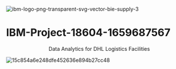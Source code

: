 ![ibm-logo-png-transparent-svg-vector-bie-supply-3](https://user-images.githubusercontent.com/111346716/202917125-c69c9766-a48e-426b-bbd4-9fcac54b8219.png)

# IBM-Project-18604-1659687567
<p align = "center">Data Analytics for DHL Logistics Facilities <P>

![15c854a6e248dfe452636e894b27cc48](https://user-images.githubusercontent.com/111346716/202916393-26d3e138-bf4d-4ed1-a588-05109f035d79.gif )
